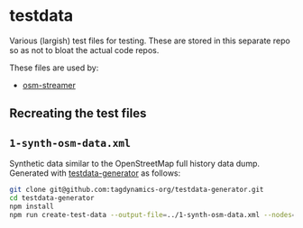 # testdata

Various (largish) test files for testing. These are stored in this separate repo so as not to bloat the actual code repos.

These files are used by:
 - [osm-streamer](https://github.com/tagdynamics-org/osm-streamer)

## Recreating the test files

## `1-synth-osm-data.xml`

Synthetic data similar to the OpenStreetMap full history data dump. Generated with [testdata-generator](https://github.com/tagdynamics-org/testdata-generator) as follows:

```bash
git clone git@github.com:tagdynamics-org/testdata-generator.git
cd testdata-generator
npm install
npm run create-test-data --output-file=../1-synth-osm-data.xml --nodes=7500
```


